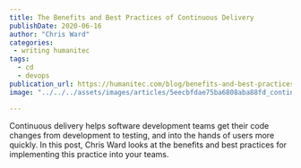 ```yaml
---
title: The Benefits and Best Practices of Continuous Delivery
publishDate: 2020-06-16
author: "Chris Ward"
categories:
 - writing humanitec
tags:
  - cd
  - devops
publication_url: https://humanitec.com/blog/benefits-and-best-practices-of-continuous-delivery
image: "../../../assets/images/articles/5eecbfdae75ba6808aba88fd_continuous-integration-vs-continuous-delivery-vs-continuous-deployment-humanitec.png"

---
```

Continuous delivery helps software development teams get their code changes from development to testing, and into the hands of users more quickly. In this post, Chris Ward looks at the benefits and best practices for implementing this practice into your teams.